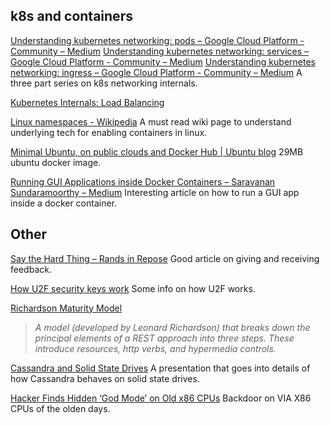 ## k8s and containers
[Understanding kubernetes networking: pods – Google Cloud Platform - Community – Medium](https://medium.com/google-cloud/understanding-kubernetes-networking-pods-7117dd28727)
[Understanding kubernetes networking: services – Google Cloud Platform - Community – Medium](https://medium.com/google-cloud/understanding-kubernetes-networking-services-f0cb48e4cc82)
[Understanding kubernetes networking: ingress – Google Cloud Platform - Community – Medium](https://medium.com/google-cloud/understanding-kubernetes-networking-ingress-1bc341c84078)
A three part series on k8s networking internals.

[Kubernetes Internals: Load Balancing](http://blog.wercker.com/how-does-kubernetes-handle-load-balancing)

[Linux namespaces - Wikipedia](https://en.wikipedia.org/wiki/Linux_namespaces)
A must read wiki page to understand underlying tech for enabling containers in linux.

[Minimal Ubuntu, on public clouds and Docker Hub | Ubuntu blog](https://blog.ubuntu.com/2018/07/09/minimal-ubuntu-released)
29MB ubuntu docker image.

[Running GUI Applications inside Docker Containers – Saravanan Sundaramoorthy – Medium](https://medium.com/@SaravSun/running-gui-applications-inside-docker-containers-83d65c0db110)
Interesting article on how to run a GUI app inside a docker container.  

## Other
[Say the Hard Thing – Rands in Repose](http://randsinrepose.com/archives/say-the-hard-thing/)
Good article on giving and receiving feedback.

[How U2F security keys work](https://fastmail.blog/2016/07/23/how-u2f-security-keys-work/)
Some info on how U2F works.

[Richardson Maturity Model](https://martinfowler.com/articles/richardsonMaturityModel.html)
> *A model (developed by Leonard Richardson) that breaks down the principal elements of a REST approach into three steps. These introduce resources, http verbs, and hypermedia controls.*

[Cassandra and Solid State Drives](https://www.slideshare.net/rbranson/cassandra-and-solid-state-drives)
A presentation that goes into details of how Cassandra behaves on solid state drives.

[Hacker Finds Hidden ‘God Mode’ on Old x86 CPUs](https://www.tomshardware.com/news/x86-hidden-god-mode,37582.html)
Backdoor on VIA X86 CPUs of the olden days.